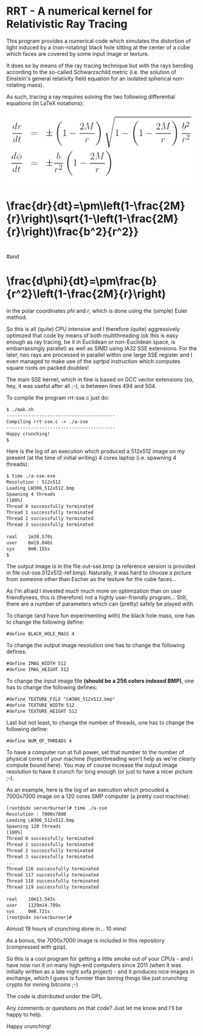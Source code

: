 
RRT - A numerical kernel for Relativistic Ray Tracing
=====================================================

This program provides a numerical code which simulates the distortion of light induced by a (non-rotating) black hole sitting at the center of a cube which faces are covered by some input image or texture.

It does so by means of the ray tracing technique but with the rays bending according to the so-called Schwarzschild metric (i.e. the solution of Einstein's general relativity field equation for an isolated spherical non-rotating mass).

As such, tracing a ray requires solving the two following differential equations (in LaTeX notations):

![Ray equations](diffeq.png)

#    \frac{dr}{dt}=\pm\left(1-\frac{2M}{r}\right)\sqrt{1-\left(1-\frac{2M}{r}\right)\frac{b^2}{r^2}}
#
#and
#
#    \frac{d\phi}{dt}=\pm\frac{b}{r^2}\left(1-\frac{2M}{r}\right)

in the polar coordinates *phi* and *r*, which is done using the (simple) Euler method.

So this is all (quite) CPU intensive and I therefore (quite) aggressively optimized that code by means of both multithreading (ok this is easy enough as ray tracing, be it in Euclidean or non-Euclidean space, is embarrassingly parallel) as well as SIMD using IA32 SSE extensions. For the later, two rays are processed in parallel within one large SSE register and I even managed to make use of the *sqrtpd* instruction which computes square roots on packed doubles!

The main SSE kernel, which in fine is based on GCC vector extensions (so, hey, it was useful after all ;-), is between lines 494 and 504.

To compile the program rrt-sse.c just do:

    $ ./mak.sh
    ----------------------------------------
    Compiling rrt-sse.c -> ./a-sse
    ----------------------------------------
    Happy crunching!
    $

Here is the log of an execution which produced a 512x512 image on my present (at the time of initial writing) 4 cores laptop (i.e. spawning 4 threads):

    $ time ./a-sse.exe
    Resolution : 512x512
    Loading LW306_512x512.bmp
    Spawning 4 threads
    [100%]
    Thread 0 successfully terminated
    Thread 1 successfully terminated
    Thread 2 successfully terminated
    Thread 3 successfully terminated

    real    1m38.570s
    user    6m19.846s
    sys     0m0.155s
    $
    
The output image is in the file out-sse.bmp (a reference version is provided in file out-sse.512x512-ref.bmp). Naturally, it was hard to choose a picture from someone other than Escher as the texture for the cube faces...   
    
As I'm afraid I invested much much more on optimization than on user friendlyness, this is (therefore) not a highly user-friendly program... Still, there are a number of parameters which can (pretty) safely be played with.

To change (and have fun experimenting with) the black hole mass, one has to change the following define:

    #define BLACK_HOLE_MASS 4

To change the output image resolution one has to change the following defines:

    #define IMAG_WIDTH 512
    #define IMAG_HEIGHT 512

To change the input image file **(should be a 256 colors indexed BMP)**, one has to change the following defines:

    #define TEXTURE_FILE "LW306_512x512.bmp"
    #define TEXTURE_WIDTH 512
    #define TEXTURE_HEIGHT 512

Last but not least, to change the number of threads, one has to change the following define:

    #define NUM_OF_THREADS 4

To have a computer run at full power, set that number to the number of physical cores of your machine (hyperthreading won't help as we're clearly compute bound here). You may of course increase the output image resolution to have it crunch for long enough (or just to have a nicer picture ;-).

As an example, here is the log of an execution which procuded a 7000x7000 image on a 120 cores SMP computer (a pretty cool machine):

    [root@sdx serverburner]# time ./a-sse
    Resolution : 7000x7000
    Loading LW306_512x512.bmp
    Spawning 120 threads
    [100%]
    Thread 0 successfully terminated
    Thread 1 successfully terminated
    Thread 2 successfully terminated
    Thread 3 successfully terminated
    ...
    Thread 116 successfully terminated
    Thread 117 successfully terminated
    Thread 118 successfully terminated
    Thread 119 successfully terminated

    real    10m13.543s
    user    1129m14.709s
    sys     0m0.721s
    [root@sdx serverburner]#

Almost 19 hours of crunching done in... 10 mins!

As a bonus, the 7000x7000 image is included in this repository (compressed with gzip).

So this is a cool program for getting a little smoke out of your CPUs - and I have now run it on many high-end computers since 2011 (when it was initially written as a late night sofa project) - and it produces nice images in exchange, which I guess is funnier than boring things like just crunching crypto for mining bitcoins ;-)

The code is distributed under the GPL.

Any comments or questions on that code? Just let me know and I'll be happy to help.

Happy crunching!

